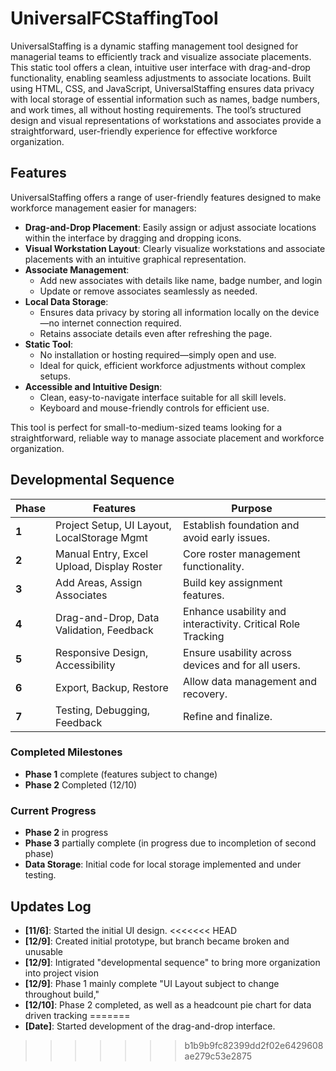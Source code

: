 # UniversalFCStaffingTool
 UniversalStaffing is a dynamic staffing management tool designed for managerial teams to efficiently track and visualize associate placements. This static tool offers a clean, intuitive user interface with drag-and-drop functionality, enabling seamless adjustments to associate locations. Built using HTML, CSS, and JavaScript, UniversalStaffing ensures data privacy with local storage of essential information such as names, badge numbers, and work times, all without hosting requirements. The tool’s structured design and visual representations of workstations and associates provide a straightforward, user-friendly experience for effective workforce organization.
 
## Features

UniversalStaffing offers a range of user-friendly features designed to make workforce management easier for managers:

- **Drag-and-Drop Placement**: Easily assign or adjust associate locations within the interface by dragging and dropping icons.
- **Visual Workstation Layout**: Clearly visualize workstations and associate placements with an intuitive graphical representation.
- **Associate Management**:
  - Add new associates with details like name, badge number, and login
  - Update or remove associates seamlessly as needed.
- **Local Data Storage**: 
  - Ensures data privacy by storing all information locally on the device—no internet connection required.
  - Retains associate details even after refreshing the page.
- **Static Tool**:
  - No installation or hosting required—simply open and use.
  - Ideal for quick, efficient workforce adjustments without complex setups.
- **Accessible and Intuitive Design**:
  - Clean, easy-to-navigate interface suitable for all skill levels.
  - Keyboard and mouse-friendly controls for efficient use.

This tool is perfect for small-to-medium-sized teams looking for a straightforward, reliable way to manage associate placement and workforce organization.


## Developmental Sequence

| **Phase** | **Features**                                  | **Purpose**                                    |
|-----------|----------------------------------------------|-----------------------------------------------|
| **1**     | Project Setup, UI Layout, LocalStorage Mgmt   | Establish foundation and avoid early issues.  |
| **2**     | Manual Entry, Excel Upload, Display Roster    | Core roster management functionality.         |
| **3**     | Add Areas, Assign Associates                 | Build key assignment features.                |
| **4**     | Drag-and-Drop, Data Validation, Feedback      | Enhance usability and interactivity. Critical Role Tracking          |
| **5**     | Responsive Design, Accessibility             | Ensure usability across devices and for all users. |
| **6**     | Export, Backup, Restore                      | Allow data management and recovery.           |
| **7**     | Testing, Debugging, Feedback                 | Refine and finalize.                          |

### Completed Milestones
- **Phase 1**  complete (features subject to change)
- **Phase 2** Completed (12/10)

### Current Progress
- **Phase 2** in progress
- **Phase 3** partially complete (in progress due to incompletion of second phase)
- **Data Storage**: Initial code for local storage implemented and under testing.

## Updates Log
- **[11/6]**: Started the initial UI design.
<<<<<<< HEAD
- **[12/9]**: Created initial prototype, but branch became broken and unusable
- **[12/9]**: Intigrated "developmental sequence" to bring more organization into project vision
- **[12/9]**: Phase 1 mainly complete "UI Layout subject to change throughout build,"
- **[12/10]**: Phase 2 completed, as well as a headcount pie chart for data driven tracking
=======
- **[Date]**: Started development of the drag-and-drop interface.
>>>>>>> b1b9b9fc82399dd2f02e6429608ae279c53e2875
